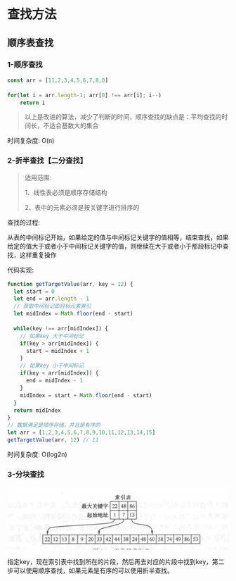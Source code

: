 # 查找方法

## 顺序表查找

### 1-顺序查找

```js
const arr = [11,2,3,4,5,6,7,8,0]

for(let i = arr.length-1; arr[0] !== arr[i]; i--)
	return i
```

> 以上是改进的算法，减少了判断的时间，顺序查找的缺点是：平均查找的时间长，不适合基数大的集合

时间复杂度: O(n)

### 2-折半查找【二分查找】

> 适用范围: 
>
> 1、线性表必须是顺序存储结构
>
>  2、表中的元素必须是按关键字进行排序的

查找的过程:

从表的中间标记开始，如果给定的值与中间标记关键字的值相等，结束查找，如果给定的值大于或者小于中间标记关键字的值，则继续在大于或者小于那段标记中查找，这样重复操作

代码实现:

```js
function getTargetValue(arr, key = 12) {
  let start = 0
  let end = arr.length - 1
  // 获取中间标记即目标元素索引
  let midIndex = Math.floor(end - start)

  while(key !== arr[midIndex]) {
    // 如果key 大于中间标记
    if(key > arr[midIndex]) {
      start = midIndex + 1
    }
    // 如果key 小于中间标记
    if(key < arr[midIndex]) {
      end = midIndex - 1
    }
    midIndex = start + Math.floor(end - start)
  }
  return midIndex
}
// 数据满足是顺序存储，并且是有序的
let arr = [1,2,3,4,5,6,7,8,9,10,11,12,13,14,15]
getTargetValue(arr, 12) // 11
```

时间复杂度: O(log2n)

### 3-分块查找

![image-20210428162026382](查找/image-20210428162026382.png)

指定key，现在索引表中找到所在的片段，然后再去对应的片段中找到key，第二步可以使用顺序查找，如果元素是有序的可以使用折半查找。

